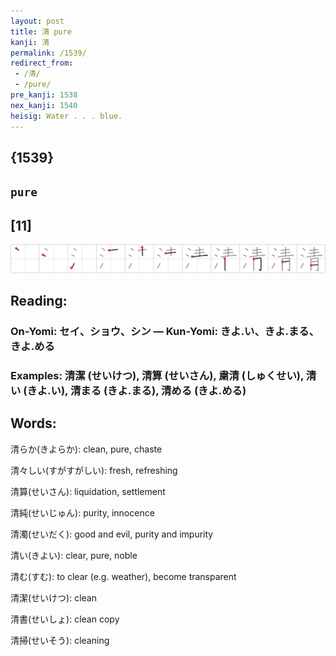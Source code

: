 ```yaml
---
layout: post
title: 清 pure
kanji: 清
permalink: /1539/
redirect_from:
 - /清/
 - /pure/
pre_kanji: 1538
nex_kanji: 1540
heisig: Water . . . blue.
---
```


## {1539}

## `pure`

## [11]

<div class="stroke"><img src="../images/E6B885.png" /></div>

## Reading:

### On-Yomi: セイ、ショウ、シン &mdash; Kun-Yomi: きよ.い、きよ.まる、きよ.める

### Examples: 清潔 (せいけつ), 清算 (せいさん), 粛清 (しゅくせい), 清い (きよ.い), 清まる (きよ.まる), 清める (きよ.める)

## Words:

清らか(きよらか): clean, pure, chaste

清々しい(すがすがしい): fresh, refreshing

清算(せいさん): liquidation, settlement

清純(せいじゅん): purity, innocence

清濁(せいだく): good and evil, purity and impurity

清い(きよい): clear, pure, noble

清む(すむ): to clear (e.g. weather), become transparent

清潔(せいけつ): clean

清書(せいしょ): clean copy

清掃(せいそう): cleaning
